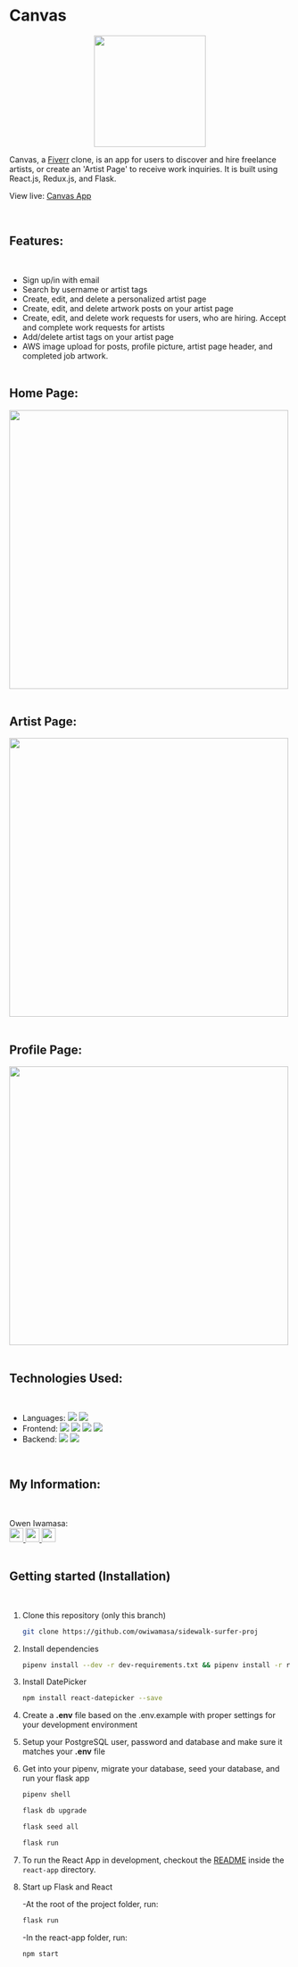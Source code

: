 # Canvas

<p align='center'>
  <img src='https://i.imgur.com/0Szj0Wh.png' width='200px' >
</p>

Canvas, a <a href='https://fiverr.com'>Fiverr</a> clone, is an app for users to discover and hire freelance artists, or create an 'Artist Page' to receive work inquiries. It is built using React.js, Redux.js, and Flask.

View live: <a href='https://canvas-proj.herokuapp.com/'>Canvas App</a>

<br />

## Features:

<br />

- Sign up/in with email
- Search by username or artist tags
- Create, edit, and delete a personalized artist page
- Create, edit, and delete artwork posts on your artist page
- Create, edit, and delete work requests for users, who are hiring. Accept and complete work requests for artists
- Add/delete artist tags on your artist page
- AWS image upload for posts, profile picture, artist page header, and completed job artwork.
  <br />
  <br />

## Home Page:

<img src='https://i.imgur.com/vnTnK8Z.jpeg' width='500px' />
<br />
<br />

## Artist Page:

<img src='https://i.imgur.com/m5y6t6I.jpeg' width='500px' />
<br />
<br />

## Profile Page:

<img src='https://i.imgur.com/0tDd9NI.png' width='500px' />
<br />
<br />

## Technologies Used:

<br />

- Languages:
  ![](https://img.shields.io/badge/-JavaSript-ffffff?style=flat-square&logo=javascript&logoColor=ff0000)
  ![](https://img.shields.io/badge/-Python-ffffff?style=flat-square&logo=python&logoColor=ff0000)
- Frontend:
  ![](https://img.shields.io/badge/-React-ffffff?style=flat-square&logo=react&logoColor=ff0000)
  ![](https://img.shields.io/badge/-Redux-ffffff?style=flat-square&logo=redux&logoColor=ff0000)
  ![](https://img.shields.io/badge/-CSS3-ffffff?style=flat-square&logo=css3&logoColor=ff0000)
  ![](https://img.shields.io/badge/-HTML5-ffffff?style=flat-square&logo=html5&logoColor=ff0000)
- Backend:
  ![](https://img.shields.io/badge/-Flask-ffffff?style=flat-square&logo=flask&logoColor=ff0000)
  ![](https://img.shields.io/badge/-SQLAlchemy-ffffff?style=flat-square&logo=sqlalchemy&logoColor=ff0000)

<br />

## My Information:

<br />

Owen Iwamasa:
<br />
<a href='owiwamasa@gmail.com'>
<img src="https://i.imgur.com/jLLwTjh.png" width="25" height="25">
</a>
<a href='https://www.linkedin.com/in/owen-iwamasa-6ab3a9166/'>
<img src="https://logodix.com/logo/91031.png" width="25" height="25">
</a>
<a href='https://github.com/owiwamasa'>
<img src="https://icones.pro/wp-content/uploads/2021/06/icone-github-grise.png" width="25" height="25">
</a>
<br />
<br />

## Getting started (Installation)

<br />

1. Clone this repository (only this branch)

   ```bash
   git clone https://github.com/owiwamasa/sidewalk-surfer-proj
   ```

2. Install dependencies

   ```bash
   pipenv install --dev -r dev-requirements.txt && pipenv install -r requirements.txt
   ```

3. Install DatePicker

   ```bash
   npm install react-datepicker --save
   ```

4. Create a **.env** file based on the .env.example with proper settings for your
   development environment

5. Setup your PostgreSQL user, password and database and make sure it matches your **.env** file

6. Get into your pipenv, migrate your database, seed your database, and run your flask app

   ```bash
   pipenv shell
   ```

   ```bash
   flask db upgrade
   ```

   ```bash
   flask seed all
   ```

   ```bash
   flask run
   ```

7. To run the React App in development, checkout the [README](./react-app/README.md) inside the `react-app` directory.

8. Start up Flask and React

   -At the root of the project folder, run:

   ```bash
   flask run
   ```

   -In the react-app folder, run:

   ```bash
   npm start
   ```
